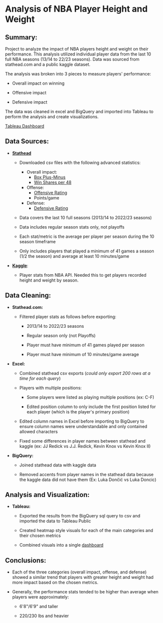 # Analysis of NBA Player Height and Weight

## Summary:

Project to analyze the impact of NBA players height and weight on their performance. This analysis utilized individual player data from the last 10 full NBA seasons (13/14 to 22/23 seasons). Data was sourced from stathead.com and a public kaggle dataset.

The analysis was broken into 3 pieces to measure players' performance:

-   Overall impact on winning

-   Offensive impact

-   Defensive impact

The data was cleaned in excel and BigQuery and imported into Tableau to perform the analysis and create visualizations.

[Tableau Dashboard](https://public.tableau.com/app/profile/russell.hopkins/viz/NBAHeightandWeightvsPerformance/Overall)

## Data Sources:
-   **[Stathead](stathead.com)**
    -   Downloaded csv files with the following advanced statistics:
        -   Overall impact:
            -   [Box Plus-Minus](https://www.basketball-reference.com/about/bpm2.html)
            -   [Win Shares per 48](https://www.basketball-reference.com/about/ws.html)
        -   Offense:
            -   [Offensive Rating](https://www.basketball-reference.com/about/ratings.html)
            -   Points/game
        -   Defense:
            -   [Defensive Rating](https://www.basketball-reference.com/about/ratings.html)

    -   Data covers the last 10 full seasons (2013/14 to 2022/23 seasons)
    -   Data includes regular season stats only, not playoffs
    -   Each stat/metric is the average per player per season during the 10 season timeframe
    -   Only includes players that played a minimum of 41 games a season (1/2 the season) and average at least 10 minutes/game

-   **[Kaggle](https://www.kaggle.com/datasets/justinas/nba-players-data/data)**: 

    -   Player stats from NBA API. Needed this to get players recorded height and weight by season.

## Data Cleaning:

-   **Stathead.com:**

    -   Filtered player stats as follows before exporting:

        -   2013/14 to 2022/23 seasons

        -   Regular season only (not Playoffs)

        -   Player must have minimum of 41 games played per season

        -   Player must have minimum of 10 minutes/game average

-   **Excel:**

    -   Combined stathead csv exports (*could only export 200 rows at a time for each query*)

    -   Players with multiple positions:

        -   Some players were listed as playing multiple positions (ex: C-F)

        -   Edited position column to only include the first position listed for each player (which is the player's primary position)

    -   Edited column names in Excel before importing to BigQuery to ensure column names were understandable and only contained allowed characters

    -   Fixed some differences in player names between stathead and kaggle (ex: JJ Redick vs J.J. Redick, Kevin Knox vs Kevin Knox II)

-   **BigQuery:**

    -   Joined stathead data with kaggle data

    -   Removed accents from player names in the stathead data because the kaggle data did not have them (Ex: Luka Dončić vs Luka Doncic)

## Analysis and Visualization:

-   **Tableau:**

    -   Exported the results from the BigQuery sql query to csv and imported the data to Tableau Public

    -   Created heatmap style visuals for each of the main categories and their chosen metrics

    -   Combined visuals into a single [dashboard](https://public.tableau.com/app/profile/russell.hopkins/viz/NBAHeightandWeightvsPerformance/Overall)


## Conclusions:

-   Each of the three categories (overall impact, offense, and defense) showed a similar trend that players with greater height and weight had more impact based on the chosen metrics.

-   Generally, the performance stats tended to be higher than average when players were approximately:

    -   6'8"/6'9" and taller

    -   220/230 lbs and heavier

